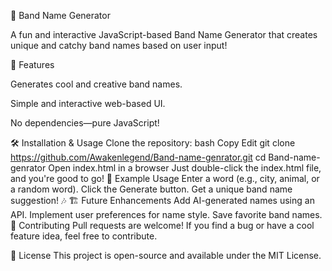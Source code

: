 🎸 Band Name Generator

A fun and interactive JavaScript-based Band Name Generator that creates unique and catchy band names based on user input!

🚀 Features

Generates cool and creative band names.

Simple and interactive web-based UI.

No dependencies—pure JavaScript!

🛠 Installation & Usage
Clone the repository:
bash
Copy
Edit
git clone https://github.com/Awakenlegend/Band-name-genrator.git
cd Band-name-genrator
Open index.html in a browser
Just double-click the index.html file, and you're good to go!
📜 Example Usage
Enter a word (e.g., city, animal, or a random word).
Click the Generate button.
Get a unique band name suggestion! 🎶
🏗 Future Enhancements
Add AI-generated names using an API.
Implement user preferences for name style.
Save favorite band names.
🤝 Contributing
Pull requests are welcome! If you find a bug or have a cool feature idea, feel free to contribute.

📜 License
This project is open-source and available under the MIT License.

